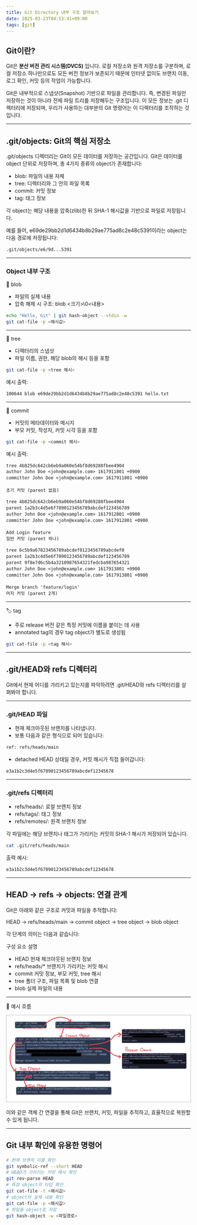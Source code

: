 ```yaml
---
title: Git Directory 내부 구조 알아보기
date: 2025-03-23T04:53:41+09:00
tags: [git]
---
```


## Git이란?

Git은 **분산 버전 관리 시스템(DVCS)** 입니다. 로컬 저장소와 원격 저장소를 구분하며, 로컬 저장소 하나만으로도 모든 버전 정보가 보존되기 때문에 인터넷 없이도 브랜치 이동, 로그 확인, 커밋 등의 작업이 가능합니다.

Git은 내부적으로 스냅샷(Snapshot) 기반으로 파일을 관리합니다. 즉, 변경된 파일만 저장하는 것이 아니라 전체 파일 트리를 저장해두는 구조입니다. 이 모든 정보는 .git 디렉터리에 저장되며, 우리가 사용하는 대부분의 Git 명령어는 이 디렉터리를 조작하는 것입니다.

---

## .git/objects: Git의 핵심 저장소

.git/objects 디렉터리는 Git이 모든 데이터를 저장하는 공간입니다. Git은 데이터를 object 단위로 저장하며, 총 4가지 종류의 object가 존재합니다:

- blob: 파일의 내용 자체
- tree: 디렉터리와 그 안의 파일 목록
- commit: 커밋 정보
- tag: 태그 정보

각 object는 해당 내용을 압축(zlib)한 뒤 SHA-1 해시값을 기반으로 파일로 저장됩니다.

예를 들어, e69de29bb2d1d6434b8b29ae775ad8c2e48c5391이라는 object는 다음 경로에 저장됩니다:

```txt
.git/objects/e6/9d...5391
```

---

### Object 내부 구조

📄 blob

- 파일의 실제 내용
- 압축 해제 시 구조: blob <크기>\0<내용>

```sh
echo "Hello, Git" | git hash-object --stdin -w
git cat-file -p <해시값>
```

---

📁 tree

- 디렉터리의 스냅샷
- 파일 이름, 권한, 해당 blob의 해시 등을 포함

```sh
git cat-file -p <tree 해시>
```

예시 출력:

```txt
100644 blob e69de29bb2d1d6434b8b29ae775ad8c2e48c5391 hello.txt
```

---

📝 commit

- 커밋의 메타데이터와 메시지
- 부모 커밋, 작성자, 커밋 시각 등을 포함

```sh
git cat-file -p <commit 해시>
```

예시 출력:

```txt
tree 4b825dc642cb6eb9a060e54bf8d69288fbee4904
author John Doe <john@example.com> 1617911801 +0900
committer John Doe <john@example.com> 1617911801 +0900

초기 커밋 (parent 없음)
```

```txt
tree 4b825dc642cb6eb9a060e54bf8d69288fbee4904
parent 1a2b3c4d5e6f7890123456789abcdef123456789
author John Doe <john@example.com> 1617912801 +0900
committer John Doe <john@example.com> 1617912801 +0900

Add Login feature
일반 커밋 (parent 하나)
```

```txt
tree 6c5b9a67823456789abcdef0123456789abcdef0
parent 1a2b3c4d5e6f7890123456789abcdef123456789
parent 9f8e7d6c5b4a3210987654321fedcba987654321
author John Doe <john@example.com> 1617913801 +0900
committer John Doe <john@example.com> 1617913801 +0900

Merge branch 'feature/login'
머지 커밋 (parent 2개)
```

---

🏷️ tag

- 주로 release 버전 같은 특정 커밋에 이름을 붙이는 데 사용
- annotated tag의 경우 tag object가 별도로 생성됨

```sh
git cat-file -p <tag 해시>
```

---

## .git/HEAD와 refs 디렉터리

Git에서 현재 어디를 가리키고 있는지를 파악하려면 .git/HEAD와 refs 디렉터리를 살펴봐야 합니다.

---

### .git/HEAD 파일

- 현재 체크아웃된 브랜치를 나타냅니다.
- 보통 다음과 같은 형식으로 되어 있습니다:

```txt
ref: refs/heads/main
```

- detached HEAD 상태일 경우, 커밋 해시가 직접 들어갑니다:

```txt
e3a1b2c3d4e5f67890123456789abcdef12345678
```

---

### .git/refs 디렉터리

- refs/heads/: 로컬 브랜치 정보
- refs/tags/: 태그 정보
- refs/remotes/: 원격 브랜치 정보

각 파일에는 해당 브랜치나 태그가 가리키는 커밋의 SHA-1 해시가 저장되어 있습니다.

```sh
cat .git/refs/heads/main
```

출력 예시:

```txt
e3a1b2c3d4e5f67890123456789abcdef12345678
```

---

## HEAD → refs → objects: 연결 관계

Git은 아래와 같은 구조로 커밋과 파일을 추적합니다:

HEAD → refs/heads/main → commit object → tree object → blob object

각 단계의 의미는 다음과 같습니다:

구성 요소 설명

- HEAD 현재 체크아웃된 브랜치 정보
- refs/heads/\* 브랜치가 가리키는 커밋 해시
- commit 커밋 정보, 부모 커밋, tree 해시
- tree 폴더 구조, 파일 목록 및 blob 연결
- blob 실제 파일의 내용

---

🔗 예시 흐름

![git_internal](images/git_internal.jpg)

이와 같은 객체 간 연결을 통해 Git은 브랜치, 커밋, 파일을 추적하고, 효율적으로 복원할 수 있게 됩니다.

---

## Git 내부 확인에 유용한 명령어

```sh
# 현재 브랜치 이름 확인
git symbolic-ref --short HEAD
# HEAD가 가리키는 커밋 해시 확인
git rev-parse HEAD
# 특정 object의 타입 확인
git cat-file -t <해시값>
# object의 실제 내용 확인
git cat-file -p <해시값>
# 파일을 object로 저장
git hash-object -w <파일경로>
```
